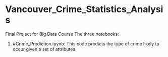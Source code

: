 # Vancouver_Crime_Statistics_Analysis

Final Project for Big Data Course
The three notebooks:
1. #Crime_Prediction.ipynb: This code predicts the type of crime likely to occur given a set of attributes.
